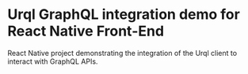 
# Urql GraphQL integration demo for React Native Front-End

React Native project demonstrating the integration of the Urql client to interact with GraphQL APIs.
